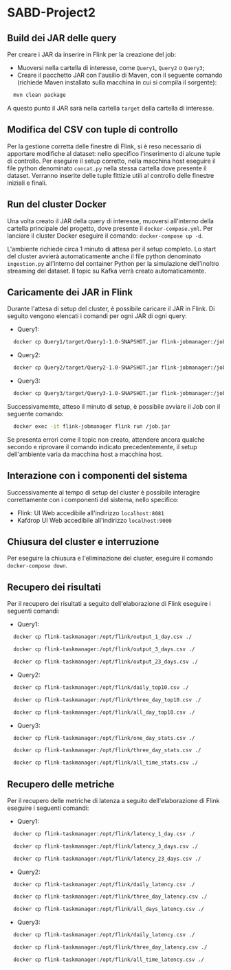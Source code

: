 # SABD-Project2
## Build dei JAR delle query

Per creare i JAR da inserire in Flink per la creazione del job:
- Muoversi nella cartella di interesse, come ```Query1```, ```Query2``` o ```Query3```;
- Creare il pacchetto JAR con l'ausilio di Maven, con il seguente comando (richiede Maven installato sulla macchina in cui si compila il sorgente):

```bash
  mvn clean package
```
A questo punto il JAR sarà nella cartella ```target``` della cartella di interesse.

## Modifica del CSV con tuple di controllo
Per la gestione corretta delle finestre di Flink, si è reso necessario di apportare modifiche al dataset: nello specifico l'inserimento di alcune tuple di controllo. Per eseguire il setup corretto, nella macchina host eseguire il file python denominato ```concat.py``` nella stessa cartella dove presente il dataset. Verranno inserite delle tuple fittizie utili al controllo delle finestre iniziali e finali.

## Run del cluster Docker
Una volta creato il JAR della query di interesse, muoversi all'interno della cartella principale del progetto, dove presente il ```docker-compose.yml```. Per lanciare il cluster Docker eseguire il comando: ```docker-compose up -d```. 

L'ambiente richiede circa 1 minuto di attesa per il setup completo. Lo start del cluster avvierà automaticamente anche il file python denominato ```ingestion.py``` all'interno del container Python per la simulazione dell'inoltro streaming del dataset. Il topic su Kafka verrà creato automaticamente. 

## Caricamente dei JAR in Flink

Durante l'attesa di setup del cluster, è possibile caricare il JAR in Flink. Di seguito vengono elencati i comandi per ogni JAR di ogni query:

- Query1:
```bash
  docker cp Query1/target/Query1-1.0-SNAPSHOT.jar flink-jobmanager:/job.jar
```

- Query2:
```bash
  docker cp Query2/target/Query2-1.0-SNAPSHOT.jar flink-jobmanager:/job.jar
```

- Query3:
```bash
  docker cp Query3/target/Query3-1.0-SNAPSHOT.jar flink-jobmanager:/job.jar
```

Successivamemte, atteso il minuto di setup, è possibile avviare il Job con il seguente comando:
```bash
  docker exec -it flink-jobmanager flink run /job.jar
```
Se presenta errori come il topic non creato, attendere ancora qualche secondo e riprovare il comando indicato precedentemente, il setup dell'ambiente varia da macchina host a macchina host.

## Interazione con i componenti del sistema
Successivamente al tempo di setup del cluster è possibile interagire correttamente con i componenti del sistema, nello specifico:

- Flink: UI Web accedibile all'indirizzo ```localhost:8081```
- Kafdrop UI Web accedibile all'indirizzo ```localhost:9000```

## Chiusura del cluster e interruzione
Per eseguire la chiusura e l'eliminazione del cluster, eseguire il comando ```docker-compose down```.

## Recupero dei risultati
Per il recupero dei risultati a seguito dell'elaborazione di Flink eseguire i seguenti comandi:
- Query1:
```bash
  docker cp flink-taskmanager:/opt/flink/output_1_day.csv ./
```
```bash
  docker cp flink-taskmanager:/opt/flink/output_3_days.csv ./
```
```bash
  docker cp flink-taskmanager:/opt/flink/output_23_days.csv ./
```

- Query2:
```bash
  docker cp flink-taskmanager:/opt/flink/daily_top10.csv ./
```
```bash
  docker cp flink-taskmanager:/opt/flink/three_day_top10.csv ./
```
```bash
  docker cp flink-taskmanager:/opt/flink/all_day_top10.csv ./
```

- Query3:
```bash
  docker cp flink-taskmanager:/opt/flink/one_day_stats.csv ./
```
```bash
  docker cp flink-taskmanager:/opt/flink/three_day_stats.csv ./
```
```bash
  docker cp flink-taskmanager:/opt/flink/all_time_stats.csv ./
```

## Recupero delle metriche
Per il recupero delle metriche di latenza a seguito dell'elaborazione di Flink eseguire i seguenti comandi:
- Query1:
```bash
  docker cp flink-taskmanager:/opt/flink/latency_1_day.csv ./
```
```bash
  docker cp flink-taskmanager:/opt/flink/latency_3_days.csv ./
```
```bash
  docker cp flink-taskmanager:/opt/flink/latency_23_days.csv ./
```

- Query2:
```bash
  docker cp flink-taskmanager:/opt/flink/daily_latency.csv ./
```
```bash
  docker cp flink-taskmanager:/opt/flink/three_day_latency.csv ./
```
```bash
  docker cp flink-taskmanager:/opt/flink/all_days_latency.csv ./
```

- Query3:
```bash
  docker cp flink-taskmanager:/opt/flink/daily_latency.csv ./
```
```bash
  docker cp flink-taskmanager:/opt/flink/three_day_latency.csv ./
```
```bash
  docker cp flink-taskmanager:/opt/flink/all_time_latency.csv ./
```
